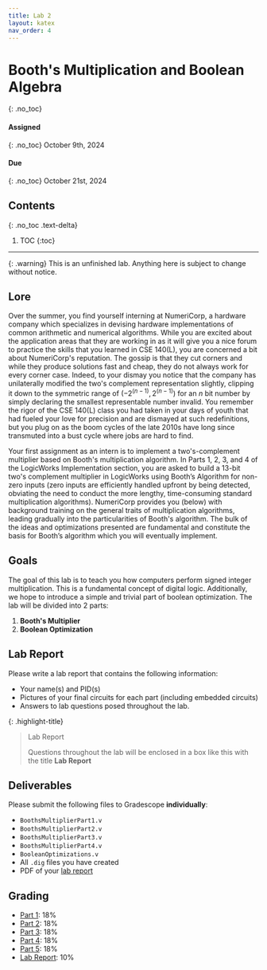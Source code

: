 ```yaml
---
title: Lab 2
layout: katex
nav_order: 4
---
```


# Booth's Multiplication and Boolean Algebra
{: .no_toc}

#### Assigned
{: .no_toc}
October 9th, 2024

#### Due
{: .no_toc}
October 21st, 2024

## Contents
{: .no_toc .text-delta}

1. TOC
{:toc}

---

{: .warning}
This is an unfinished lab.
Anything here is subject to change without notice.

## Lore

Over the summer, you find yourself interning at NumeriCorp, a hardware company which specializes in devising hardware implementations of common arithmetic and numerical algorithms.
While you are excited about the application areas that they are working in as it will give you a nice forum to practice the skills that you learned in CSE 140(L), you are concerned a bit about NumeriCorp's reputation.
The gossip is that they cut corners and while they produce solutions fast and cheap, they do not always
work for every corner case.
Indeed, to your dismay you notice that the company has unilaterally modified the two's complement representation slightly, clipping it down to the symmetric range of  $(-2^{(n-1)}, 2^{(n-1)})$ for an $n$ bit number by simply declaring the smallest representable number invalid.
You remember the rigor of the CSE 140(L) class you had taken in your days of youth that had fueled your love for precision and are dismayed at such redefinitions, but you plug on as the boom cycles of the late 2010s have long since transmuted into a bust cycle where jobs are hard to find.

Your first assignment as an intern is to implement a two's-complement multiplier based on Booth's multiplication algorithm. In Parts 1, 2, 3, and 4 of the LogicWorks Implementation section, you are asked to build a 13-bit two's complement multiplier in LogicWorks using Booth’s Algorithm for non-zero inputs (zero inputs are efficiently handled upfront by being detected, obviating the need to conduct the more lengthy, time-consuming standard multiplication algorithms).
NumeriCorp provides you (below) with background training on the general traits of multiplication algorithms, leading gradually into the particularities of Booth's algorithm.
The bulk of the ideas and optimizations presented are fundamental and constitute the basis for Booth’s algorithm which you will eventually implement.

## Goals
The goal of this lab is to teach you how computers perform signed integer multiplication.
This is a fundamental concept of digital logic.
Additionally, we hope to introduce a simple and trivial part of boolean optimization.
The lab will be divided into 2 parts:

1. **Booth's Multiplier**
2. **Boolean Optimization**

## Lab Report

Please write a lab report that contains the following information:
- Your name(s) and PID(s)
- Pictures of your final circuits for each part (including embedded circuits)
- Answers to lab questions posed throughout the lab.

{: .highlight-title}
> Lab Report
>
> Questions throughout the lab will be enclosed in a box like this with the title **Lab Report**

## Deliverables

Please submit the following files to Gradescope **individually**:

- `BoothsMultiplierPart1.v`
- `BoothsMultiplierPart2.v`
- `BoothsMultiplierPart3.v`
- `BoothsMultiplierPart4.v`
- `BooleanOptimizations.v`
- All `.dig` files you have created 
- PDF of your [lab report](#lab-report)

## Grading

* [Part 1](https://cse140l.github.io/fa24-labs/docs/lab2/part1): 18%
* [Part 2](https://cse140l.github.io/fa24-labs/docs/lab2/part1): 18%
* [Part 3](https://cse140l.github.io/fa24-labs/docs/lab2/part1): 18%
* [Part 4](https://cse140l.github.io/fa24-labs/docs/lab2/part1): 18%
* [Part 5](https://cse140l.github.io/fa24-labs/docs/lab2/part2): 18%
* [Lab Report](#lab-report): 10%
